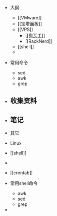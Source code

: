 - 大纲
	- [[VMware]]
	- [[宝塔面板]]
	- [[VPS]]
		- [[搬瓦工]]
		- [[RackNerd]]
	- [[shell]]
	-
- 常用命令
	- sed
	- awk
	- grep
- 收集资料
	-
- 笔记
	-
- 其它

- Linux
- [[shell]]
-
- [[crontab]]
- 常用shell命令
	- awk
	- sed
	- grep
-